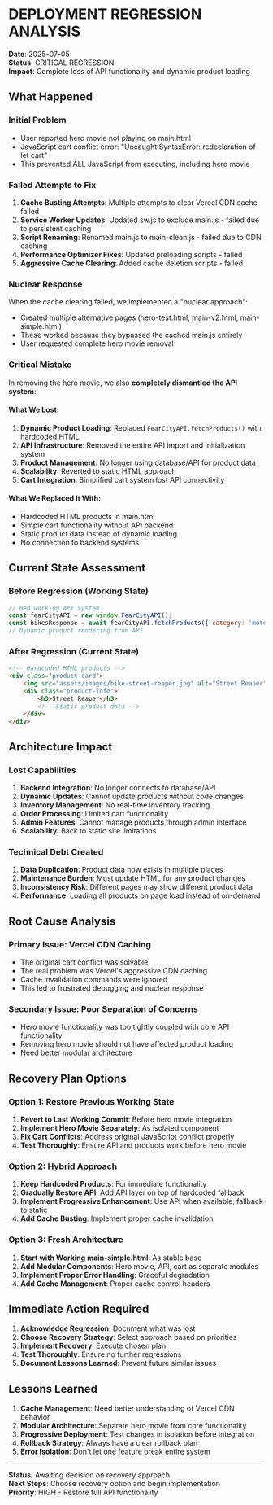 # DEPLOYMENT REGRESSION ANALYSIS

**Date**: 2025-07-05  
**Status**: CRITICAL REGRESSION  
**Impact**: Complete loss of API functionality and dynamic product loading

## What Happened

### Initial Problem
- User reported hero movie not playing on main.html
- JavaScript cart conflict error: "Uncaught SyntaxError: redeclaration of let cart"
- This prevented ALL JavaScript from executing, including hero movie

### Failed Attempts to Fix
1. **Cache Busting Attempts**: Multiple attempts to clear Vercel CDN cache failed
2. **Service Worker Updates**: Updated sw.js to exclude main.js - failed due to persistent caching
3. **Script Renaming**: Renamed main.js to main-clean.js - failed due to CDN caching
4. **Performance Optimizer Fixes**: Updated preloading scripts - failed
5. **Aggressive Cache Clearing**: Added cache deletion scripts - failed

### Nuclear Response
When the cache clearing failed, we implemented a "nuclear approach":
- Created multiple alternative pages (hero-test.html, main-v2.html, main-simple.html)
- These worked because they bypassed the cached main.js entirely
- User requested complete hero movie removal

### Critical Mistake
In removing the hero movie, we also **completely dismantled the API system**:

#### What We Lost:
1. **Dynamic Product Loading**: Replaced `FearCityAPI.fetchProducts()` with hardcoded HTML
2. **API Infrastructure**: Removed the entire API import and initialization system
3. **Product Management**: No longer using database/API for product data
4. **Scalability**: Reverted to static HTML approach
5. **Cart Integration**: Simplified cart system lost API connectivity

#### What We Replaced It With:
- Hardcoded HTML products in main.html
- Simple cart functionality without API backend
- Static product data instead of dynamic loading
- No connection to backend systems

## Current State Assessment

### Before Regression (Working State)
```javascript
// Had working API system
const fearCityAPI = new window.FearCityAPI();
const bikesResponse = await fearCityAPI.fetchProducts({ category: 'motorcycles' });
// Dynamic product rendering from API
```

### After Regression (Current State)
```html
<!-- Hardcoded HTML products -->
<div class="product-card">
    <img src="assets/images/bike-street-reaper.jpg" alt="Street Reaper">
    <div class="product-info">
        <h3>Street Reaper</h3>
        <!-- Static product data -->
    </div>
</div>
```

## Architecture Impact

### Lost Capabilities
1. **Backend Integration**: No longer connects to database/API
2. **Dynamic Updates**: Cannot update products without code changes
3. **Inventory Management**: No real-time inventory tracking
4. **Order Processing**: Limited cart functionality
5. **Admin Features**: Cannot manage products through admin interface
6. **Scalability**: Back to static site limitations

### Technical Debt Created
1. **Data Duplication**: Product data now exists in multiple places
2. **Maintenance Burden**: Must update HTML for any product changes
3. **Inconsistency Risk**: Different pages may show different product data
4. **Performance**: Loading all products on page load instead of on-demand

## Root Cause Analysis

### Primary Issue: Vercel CDN Caching
- The original cart conflict was solvable
- The real problem was Vercel's aggressive CDN caching
- Cache invalidation commands were ignored
- This led to frustrated debugging and nuclear response

### Secondary Issue: Poor Separation of Concerns
- Hero movie functionality was too tightly coupled with core API functionality
- Removing hero movie should not have affected product loading
- Need better modular architecture

## Recovery Plan Options

### Option 1: Restore Previous Working State
1. **Revert to Last Working Commit**: Before hero movie integration
2. **Implement Hero Movie Separately**: As isolated component
3. **Fix Cart Conflicts**: Address original JavaScript conflict properly
4. **Test Thoroughly**: Ensure API and products work before hero movie

### Option 2: Hybrid Approach
1. **Keep Hardcoded Products**: For immediate functionality
2. **Gradually Restore API**: Add API layer on top of hardcoded fallback
3. **Implement Progressive Enhancement**: Use API when available, fallback to static
4. **Add Cache Busting**: Implement proper cache invalidation

### Option 3: Fresh Architecture
1. **Start with Working main-simple.html**: As stable base
2. **Add Modular Components**: Hero movie, API, cart as separate modules
3. **Implement Proper Error Handling**: Graceful degradation
4. **Add Cache Management**: Proper cache control headers

## Immediate Action Required

1. **Acknowledge Regression**: Document what was lost
2. **Choose Recovery Strategy**: Select approach based on priorities
3. **Implement Recovery**: Execute chosen plan
4. **Test Thoroughly**: Ensure no further regressions
5. **Document Lessons Learned**: Prevent future similar issues

## Lessons Learned

1. **Cache Management**: Need better understanding of Vercel CDN behavior
2. **Modular Architecture**: Separate hero movie from core functionality
3. **Progressive Deployment**: Test changes in isolation before integration
4. **Rollback Strategy**: Always have a clear rollback plan
5. **Error Isolation**: Don't let one feature break entire system

---

**Status**: Awaiting decision on recovery approach  
**Next Steps**: Choose recovery option and begin implementation  
**Priority**: HIGH - Restore full API functionality